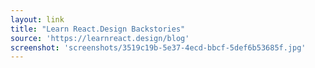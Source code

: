 ```yaml
---
layout: link
title: "Learn React.Design Backstories"
source: 'https://learnreact.design/blog'
screenshot: 'screenshots/3519c19b-5e37-4ecd-bbcf-5def6b53685f.jpg'
---
```


